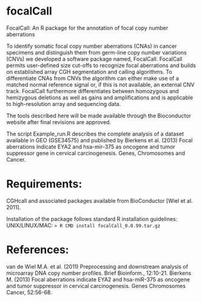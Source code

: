 focalCall
=========

FocalCall: An R package for the annotation of focal copy number aberrations

To identify somatic focal copy number aberrations (CNAs) in cancer specimens and distinguish them from germ-line copy number variations (CNVs) we developed a software package named, FocalCall. FocalCall permits user-defined size cut-offs to recognize focal aberrations and builds on established array CGH segmentation and calling algorithms. To differentiate CNAs from CNVs the algorithm can either make use of a matched normal reference signal or, if this is not available, an external CNV track. FocalCall furthermore differentiates between homozygous and hemizygous deletions as well as gains and amplifications and is applicable to high-resolution array and sequencing data. 

The tools described here will be made available through the Bioconductor website after final revisions are approved. 

The script Example_run.R describes the complete analysis of a dataset available in GEO (GSE34575) and published by Bierkens et al. (2013) Focal aberrations indicate EYA2 and hsa-mir-375 as oncogene and tumor suppressor gene in cervical carcinogenesis. Genes, Chromosomes and Cancer. 


# Requirements:
CGHcall and associated packages available from BioConductor [Wiel et al. 2011].

Installation of the package follows standard R installation guidelines:
UNIX/LINUX/MAC:
`> R CMD install focalCall_0.0.99.tar.gz`


# References:
van de Wiel M.A. et al. (2011) Preprocessing and downstream analysis of microarray DNA copy number profiles. Brief Bioinform., 12:10-21. 
Bierkens M. (2013) Focal aberrations indicate EYA2 and hsa-miR-375 as oncogene and tumor suppressor in cervical carcinogenesis. Genes Chromosomes Cancer, 52:56-68.